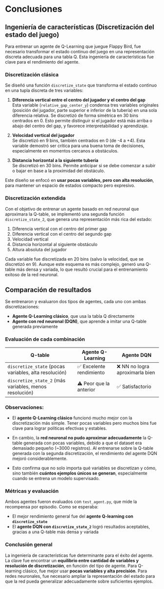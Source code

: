 # Conclusiones

## Ingeniería de características (Discretización del estado del juego)

Para entrenar un agente de Q-Learning que juegue Flappy Bird, fue necesario transformar el estado continuo del juego en una representación discreta adecuada para una tabla Q. Esta ingeniería de características fue clave para el rendimiento del agente.

### Discretización clásica

Se diseñó una función `discretize_state` que transforma el estado continuo en una tupla discreta de tres variables:

1. **Diferencia vertical entre el centro del jugador y el centro del gap**  
   Esta variable (`relative_gap_center_y`) condensa tres variables originales (posición del jugador, parte superior e inferior de la tubería) en una sola diferencia relativa. Se discretizó de forma simétrica en 30 bins centrados en 0. Esto permite distinguir si el jugador está más arriba o abajo del centro del gap, y favorece interpretabilidad y aprendizaje.

2. **Velocidad vertical del jugador**  
   Se discretizó en 9 bins, también centrados en 0 (de -4 a +4). Esta variable demostró ser crítica para una buena toma de decisiones, especialmente en momentos cercanos a obstáculos.

3. **Distancia horizontal a la siguiente tubería**  
   Se discretizó en 30 bins. Permite anticipar si se debe comenzar a subir o bajar en base a la proximidad del obstáculo.

Este diseño se enfocó en **usar pocas variables, pero con alta resolución**, para mantener un espacio de estados compacto pero expresivo.

### Discretización extendida

Con el objetivo de entrenar un agente basado en red neuronal que aproximara la Q-table, se implementó una segunda función `discretize_state_2`, que genera una representación más rica del estado:

1. Diferencia vertical con el centro del primer gap  
2. Diferencia vertical con el centro del segundo gap  
3. Velocidad vertical  
4. Distancia horizontal al siguiente obstáculo  
5. Altura absoluta del jugador

Cada variable fue discretizada en 20 bins (salvo la velocidad, que se discretizó en 9). Aunque este esquema es más complejo, generó una Q-table más densa y variada, lo que resultó crucial para el entrenamiento exitoso de la red neuronal.

## Comparación de resultados

Se entrenaron y evaluaron dos tipos de agentes, cada uno con ambas discretizaciones:

- **Agente Q-Learning clásico**, que usa la tabla Q directamente
- **Agente con red neuronal (DQN)**, que aprende a imitar una Q-table generada previamente

### Evaluación de cada combinación

| Q-table | Agente Q-Learning | Agente DQN         |
|--------|--------------------|---------------------|
| `discretize_state`  (pocas variables, alta resolución) | ✅ Excelente rendimiento | ❌ NN no logra aproximarla bien |
| `discretize_state_2` (más variables, menos resolución) | ⚠️ Peor que la anterior | ✅ Satisfactorio |

### Observaciones:

- El **agente Q-Learning clásico** funcionó mucho mejor con la discretización más simple. Tener pocas variables pero muchos bins fue clave para lograr políticas efectivas y estables.

- En cambio, la **red neuronal no pudo aproximar adecuadamente** la Q-table generada con pocas variables, debido a que el dataset era demasiado pequeño (~3000 registros). Al entrenarse sobre la Q-table generada con la segunda discretización, el rendimiento del agente DQN mejoró considerablemente.

- Esto confirma que no solo importa qué variables se discretizan y cómo, sino también **cuántos ejemplos únicos se generan**, especialmente cuando se entrena un modelo supervisado.

### Métricas y evaluación

Ambos agentes fueron evaluados con `test_agent.py`, que mide la recompensa por episodio. Como se esperaba:

- El mejor rendimiento general fue del **agente Q-learning con `discretize_state`**
- El **agente DQN con `discretize_state_2`** logró resultados aceptables, gracias a una Q-table más densa y variada

### Conclusión general

La ingeniería de características fue determinante para el éxito del agente. La clave fue encontrar un **equilibrio entre cantidad de variables y resolución de discretización**, en función del tipo de agente. Para Q-learning clásico, fue mejor usar **pocas variables y alta precisión**. Para redes neuronales, fue necesario ampliar la representación del estado para que la red pueda generalizar adecuadamente sobre suficientes ejemplos.

